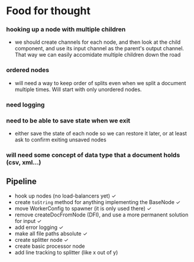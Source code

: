 # Food for thought

### hooking up a node with multiple children

* we should create channels for each node, and then look at the child component, and use its input channel as the parent's output channel. That way we can easily accomidate multiple children down the road

### ordered nodes

* will need a way to keep order of splits even when we split a document multiple times. Will start with only unordered nodes.

### need logging

### need to be able to save state when we exit

* either save the state of each node so we can restore it later, or at least ask to confirm exiting unsaved nodes

### will need some concept of data type that a document holds (csv, xml...)



## Pipeline

* hook up nodes (no load-balancers yet) ✓
* create `toString` method for anything implementing the BaseNode ✓
* move WorkerConfig to spawner (it is only used there) ✓
* remove createDocFromNode (DFI), and use a more permanent solution for input ✓
* add error logging ✓
* make all file paths absolute ✓
* create splitter node ✓
* create basic processor node
* add line tracking to splitter (like x out of y)
